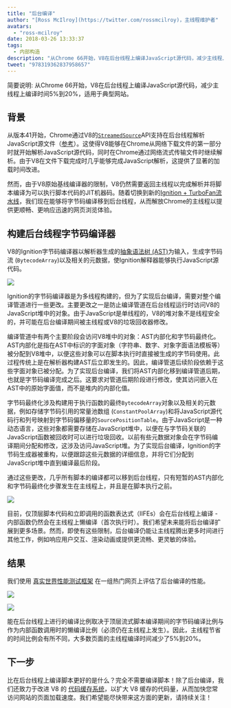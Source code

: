 ```yaml
---
title: "后台编译"
author: "[Ross McIlroy](https://twitter.com/rossmcilroy)，主线程维护者"
avatars:
  - "ross-mcilroy"
date: 2018-03-26 13:33:37
tags:
  - 内部构造
description: "从Chrome 66开始，V8在后台线程上编译JavaScript源代码，减少主线程上编译时间5%到20%，适用于典型网站."
tweet: "978319362837958657"
---
```

简要说明: 从Chrome 66开始，V8在后台线程上编译JavaScript源代码，减少主线程上编译时间5%到20%，适用于典型网站。

## 背景

从版本41开始，Chrome通过V8的[`StreamedSource`](https://cs.chromium.org/chromium/src/v8/include/v8.h?q=StreamedSource&sq=package:chromium&l=1389)API支持在后台线程解析JavaScript源文件（[参考](https://blog.chromium.org/2015/03/new-javascript-techniques-for-rapid.html)）。这使得V8能够在Chrome从网络下载文件的第一部分时就开始解析JavaScript源代码，同时在Chrome通过网络流式传输文件时继续解析。由于V8在文件下载完成时几乎能够完成JavaScript解析，这提供了显著的加载时间改进。

<!--截断-->
然而，由于V8原始基线编译器的限制，V8仍然需要返回主线程以完成解析并将脚本编译为可以执行脚本代码的JIT机器码。随着切换到新的[Ignition + TurboFan流水线](/blog/launching-ignition-and-turbofan)，我们现在能够将字节码编译移到后台线程，从而解放Chrome的主线程以提供更顺畅、更响应迅速的网页浏览体验。

## 构建后台线程字节码编译器

V8的Ignition字节码编译器以解析器生成的[抽象语法树 (AST)](https://en.wikipedia.org/wiki/Abstract_syntax_tree)为输入，生成字节码流 (`BytecodeArray`)以及相关的元数据，使Ignition解释器能够执行JavaScript源代码。

![](/_img/background-compilation/bytecode.svg)

Ignition的字节码编译器是为多线程构建的，但为了实现后台编译，需要对整个编译管道进行一些更改。主要更改之一是防止编译管道在后台线程运行时访问V8的JavaScript堆中的对象。由于JavaScript是单线程的，V8的堆对象不是线程安全的，并可能在后台编译期间被主线程或V8的垃圾回收器修改。

编译管道中有两个主要阶段会访问V8堆中的对象：AST内部化和字节码最终化。AST内部化是指在AST中标识的字面对象（字符串、数字、对象字面语法模板等）被分配到V8堆中，以便这些对象可以在脚本执行时直接被生成的字节码使用。此过程传统上是在解析器构建AST后立即发生的。因此，编译管道后续阶段依赖于这些字面对象已被分配。为了实现后台编译，我们将AST内部化移到编译管道后期，也就是字节码编译完成之后。这要求对管道后期阶段进行修改，使其访问嵌入在AST中的原始字面值，而不是堆内的内部化值。

字节码最终化涉及构建用于执行函数的最终`BytecodeArray`对象以及相关的元数据，例如存储字节码引用的常量池数组 (`ConstantPoolArray`)和将JavaScript源代码行和列号映射到字节码偏移量的`SourcePositionTable`。由于JavaScript是一种动态语言，这些对象都需要存储在JavaScript堆中，以便在与字节码关联的JavaScript函数被回收时可以进行垃圾回收。以前有些元数据对象会在字节码编译期间分配和修改，这涉及访问JavaScript堆。为了实现后台编译，Ignition的字节码生成器被重构，以便跟踪这些元数据的详细信息，并将它们分配到JavaScript堆中直到编译最后阶段。

通过这些更改，几乎所有脚本的编译都可以移到后台线程，只有短暂的AST内部化和字节码最终化步骤发生在主线程上，并且是在脚本执行之前。

![](/_img/background-compilation/threads.svg)

目前，仅顶层脚本代码和立即调用的函数表达式（IIFEs）会在后台线程上编译 - 内部函数仍然会在主线程上懒编译（首次执行时）。我们希望未来能将后台编译扩展到更多场景。然而，即使有这些限制，后台编译仍能让主线程腾出更多时间进行其他工作，例如响应用户交互、渲染动画或提供更流畅、更灵敏的体验。

## 结果

我们使用 [真实世界性能测试框架](/blog/real-world-performance) 在一组热门网页上评估了后台编译的性能。

![](/_img/background-compilation/desktop.svg)

![](/_img/background-compilation/mobile.svg)

能在后台线程上进行的编译比例取决于顶层流式脚本编译期间的字节码编译比例与作为内部函数调用时的懒编译比例（必须仍在主线程上发生）。因此，主线程节省的时间比例会有所不同，大多数页面的主线程编译时间减少了5%到20%。

## 下一步

比在后台线程上编译脚本更好的是什么？完全不需要编译脚本！除了后台编译，我们还致力于改进 V8 的 [代码缓存系统](/blog/code-caching)，以扩大 V8 缓存的代码量，从而加快您常访问网站的页面加载速度。我们希望能尽快带来这方面的更新，请持续关注！

